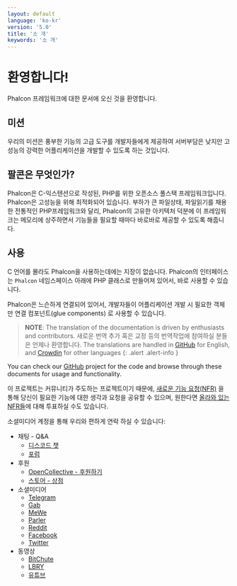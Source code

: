 ```yaml
---
layout: default
language: 'ko-kr'
version: '5.0'
title: '소 개'
keywords: '소 개'
---
```


# 환영합니다!
Phalcon 프레임워크에 대한 문서에 오신 것을 환영합니다.

## 미션
우리의 미션은 풍부한 기능의 고급 도구를 개발자들에게 제공하여 서버부담은 낮지만 고성능의 강력한 어플리케이션을 개발할 수 있도록 하는 것입니다.

## 팔콘은 무엇인가?
Phalcon은 C-익스텐션으로 작성된, PHP를 위한 오픈소스 풀스택 프레임워크입니다. Phalcon은 고성능을 위해 최적화되어 있습니다. 부하가 큰 파일상태, 파일읽기를 채용한 전통적인 PHP프레임워크와 달리, Phalcon의 고유한 아키텍처 덕분에 이 프레임워크는 메모리에 상주하면서 기능들을 필요할 때마다 바로바로 제공할 수 있도록 해줍니다.

## 사용
C 언어를 몰라도 Phalcon을 사용하는데에는 지장이 없습니다. Phalcon의 인터페이스는 `Phalcon` 네임스페이스 아래에 PHP 클래스로 만들어져 있어서, 바로 사용할 수 있습니다.

Phalcon은 느슨하게 연결되어 있어서, 개발자들이 어플리케이션 개발 시 필요한 객체만 연결 컴포넌트(glue components) 로 사용할 수 있습니다.

> **NOTE**: The translation of the documentation is driven by enthusiasts and contributors. 새로운 번역 추가 혹은 교정 등의 번역작업에 참여하실 분들은 언제나 환영합니다. The translations are handled in <a href="https://github.com/phalcon/docs">GitHub</a> for English, and <a href="https://crowdin.com/project/phalcon-documentation">Crowdin</a> for other languages
  {: .alert .alert-info }

You can check our [GitHub][github] project for the code and browse through these documents for usage and functionality.

이 프로젝트는 커뮤니티가 주도하는 프로젝트이기 때문에, [새로운 기능 요청(NFR)](new-feature-request) 을 통해 당신이 필요한 기능에 대한 생각과 요청을 공유할 수 있으며, 원한다면 [올라와 있는 NFR들](new-feature-request-list)에 대해 투표하실 수도 있습니다.

소셜미디어 계정을 통해 우리와 편하게 연락 하실 수 있습니다:

- 채팅 - Q&A
  - [디스코드 챗](https://phalcon.io/discord)
  - [포럼](https://phalcon.io/forum)
- 후원
  - [OpenCollective - 후원하기](https://phalcon.io/fund)
  - [스토어 - 상점](https://phalcon.io/store)
- 소셜미디어
  - [Telegram](https://phalcon.io/telegram)
  - [Gab](https://phalcon.io/gab)
  - [MeWe](https://phalcon.io/mewe)
  - [Parler](https://phalcon.io/parler)
  - [Reddit](https://phalcon.io/reddit)
  - [Facebook](https://phalcon.io/fb)
  - [Twitter](https://phalcon.io/t)
- 동영상
  - [BitChute](https://phalcon.io/bitchute)
  - [LBRY](https://phalcon.io/lbry)
  - [유튜브](https://phalcon.io/youtube)

[github]: https://github.com/phalcon/cphalcon 
